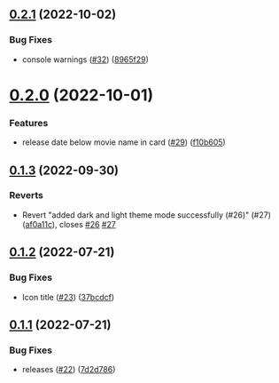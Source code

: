 ## [0.2.1](https://github.com/kabir0x23/MovieLand/compare/v0.2.0...v0.2.1) (2022-10-02)


### Bug Fixes

* console warnings ([#32](https://github.com/kabir0x23/MovieLand/issues/32)) ([8965f29](https://github.com/kabir0x23/MovieLand/commit/8965f29b9bf446e8e998edfedeb4207ccd673a04))



# [0.2.0](https://github.com/kabir0x23/MovieLand/compare/v0.1.3...v0.2.0) (2022-10-01)


### Features

* release date below movie name in card ([#29](https://github.com/kabir0x23/MovieLand/issues/29)) ([f10b605](https://github.com/kabir0x23/MovieLand/commit/f10b6057880c757ef6e599c79a28b17b97319b4c))



## [0.1.3](https://github.com/kabir0x23/MovieLand/compare/v0.1.2...v0.1.3) (2022-09-30)


### Reverts

* Revert "added dark and light theme mode successfully (#26)" (#27) ([af0a11c](https://github.com/kabir0x23/MovieLand/commit/af0a11cf614a32f05737f32a7258ad7ba2f47f39)), closes [#26](https://github.com/kabir0x23/MovieLand/issues/26) [#27](https://github.com/kabir0x23/MovieLand/issues/27)



## [0.1.2](https://github.com/kabir0x23/MovieLand/compare/v0.1.1...v0.1.2) (2022-07-21)


### Bug Fixes

* Icon title ([#23](https://github.com/kabir0x23/MovieLand/issues/23)) ([37bcdcf](https://github.com/kabir0x23/MovieLand/commit/37bcdcf27413d49747c151e01f5e090a9f60527f))



## [0.1.1](https://github.com/kabir0x23/MovieLand/compare/7d2d786ae0538192da247d9b75caded1bf4c4aed...v0.1.1) (2022-07-21)


### Bug Fixes

* releases ([#22](https://github.com/kabir0x23/MovieLand/issues/22)) ([7d2d786](https://github.com/kabir0x23/MovieLand/commit/7d2d786ae0538192da247d9b75caded1bf4c4aed))



